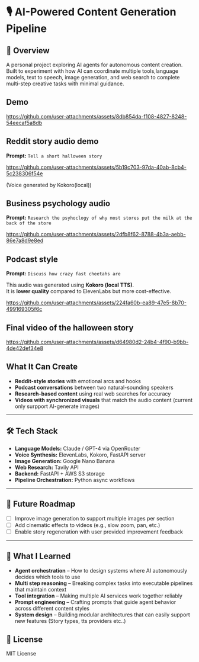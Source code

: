 # 🎙️ AI-Powered Content Generation Pipeline

## 🚀 Overview
  
A personal project exploring AI agents for autonomous content creation. Built to experiment with how AI can coordinate multiple tools,language models, text to speech, image generation, and web search to complete multi-step creative tasks with minimal guidance.

## Demo

https://github.com/user-attachments/assets/8db854da-f108-4827-8248-54eecaf5a8db


## Reddit story audio demo
**Prompt:** `Tell a short halloween story`

https://github.com/user-attachments/assets/5b19c703-97da-40ab-8cb4-5c238306f54e

(Voice generated by Kokoro(local))

## Business psychology audio
**Prompt:** `Research the psyhoclogy of why most stores put the milk at the back of the store`

https://github.com/user-attachments/assets/2dfb8f62-8788-4b3a-aebb-86e7a8d9e8ed


## Podcast style
**Prompt:** `Discuss how crazy fast cheetahs are`

This audio was generated using **Kokoro (local TTS)**.  
It is **lower quality** compared to ElevenLabs but more cost-effective.  

https://github.com/user-attachments/assets/224fa60b-ea89-47e5-8b70-499169305f6c

## Final video of the halloween story
https://github.com/user-attachments/assets/d64980d2-24b4-4f90-b9bb-4de42def34e8



## What It Can Create

- **Reddit-style stories** with emotional arcs and hooks
- **Podcast conversations** between two natural-sounding speakers  
- **Research-based content** using real web searches for accuracy
- **Videos with synchronized visuals** that match the audio content (current only surpport AI-generate images)

---

## 🛠️ Tech Stack

- **Language Models:** Claude / GPT-4 via OpenRouter  
- **Voice Synthesis:** ElevenLabs, Kokoro, FastAPI server  
- **Image Generation:** Google Nano Banana  
- **Web Research:** Tavily API 
- **Backend:** FastAPI + AWS S3 storage  
- **Pipeline Orchestration:** Python async workflows  

---

## 🎯 Future Roadmap

- [ ] Improve image generation to support multiple images per section
- [ ] Add cinematic effects to videos (e.g., slow zoom, pan, etc.)
- [ ] Enable story regeneration with user provided improvement feedback

---

## 💭 What I Learned

- **Agent orchestration** – How to design systems where AI autonomously decides which tools to use
- **Multi step reasoning** – Breaking complex tasks into executable pipelines that maintain context
- **Tool integration** – Making multiple AI services work together reliably
- **Prompt engineering** – Crafting prompts that guide agent behavior across different content styles
- **System design** – Building modular architectures that can easily support new features (Story types, tts providers etc..)


## 📝 License

MIT License
